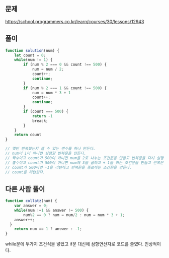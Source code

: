 ## 문제
https://school.programmers.co.kr/learn/courses/30/lessons/12943
## 풀이
```javascript
function solution(num) {
    let count = 0;
    while(num != 1) {
        if (num % 2 === 0 && count !== 500) {
            num = num / 2;
            count++;
            continue;
        }
        if (num % 2 === 1 && count !== 500) {
            num = num * 3 + 1
            count++;
            continue;
        }
        if (count === 500) {
            return -1
            breack;
        }
    }
    return count
}

// 몇번 반복했는지 셀 수 있는 변수를 하나 만든다.
// num이 1이 아니면 실행할 반복문을 만든다.
// 짝수이고 count가 500이 아니면 num을 2로 나누는 조건문을 만들고 반복문을 다시 실행한다.
// 홀수이고 count가 500이 아니면 num에 3을 곱하고 + 1을 하는 조건문을 만들고 반복문을 다시 실행한다.
// count가 500이면 -1을 리턴하고 반복문을 종료하는 조건문을 만든다.
// count를 리턴한다.
```
## 다른 사람 풀이
```javascript
function collatz(num) {
    var answer = 0;
    while(num !=1 && answer != 500) {
        num%2 == 0 ? num = num/2 : num = num * 3 + 1;
    answer++;
  }
    return num == 1 ? answer : -1;
}
```
while문에 두가지 조건식을 넣었고 if문 대신에 삼항연산자로 코드를 줄였다. 인상적이다.

